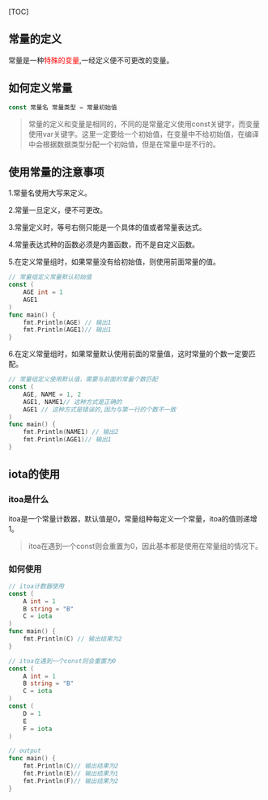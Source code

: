 [TOC]
## 常量的定义

常量是一种<font color="red">特殊的变量</font>,一经定义便不可更改的变量。

## 如何定义常量

```go
const 常量名 常量类型 = 常量初始值
```
> 常量的定义和变量是相同的，不同的是常量定义使用const关键字，而变量使用var关键字。这里一定要给一个初始值，在变量中不给初始值，在编译中会根据数据类型分配一个初始值，但是在常量中是不行的。
## 使用常量的注意事项

1.常量名使用大写来定义。

2.常量一旦定义，便不可更改。

3.常量定义时，等号右侧只能是一个具体的值或者常量表达式。

4.常量表达式种的函数必须是内置函数，而不是自定义函数。

5.在定义常量组时，如果常量没有给初始值，则使用前面常量的值。
```go
// 常量组定义常量默认初始值
const (
	AGE int = 1
	AGE1
)
func main() {
	fmt.Println(AGE) // 输出1
	fmt.Println(AGE1)// 输出1
}
```
6.在定义常量组时，如果常量默认使用前面的常量值，这时常量的个数一定要匹配。
```go
// 常量组定义使用默认值，需要与前面的常量个数匹配
const (
	AGE, NAME = 1, 2
    AGE1, NAME1// 这种方式是正确的
    AGE1 // 这种方式是错误的,因为与第一行的个数不一致
)
func main() {
	fmt.Println(NAME1) // 输出2
	fmt.Println(AGE1)// 输出1
}
```
## iota的使用

### itoa是什么

itoa是一个常量计数器，默认值是0，常量组种每定义一个常量，itoa的值则递增1。
> itoa在遇到一个const则会重置为0，因此基本都是使用在常量组的情况下。
### 如何使用

```go
// itoa计数器使用
const (
	A int = 1
	B string = "B"
	C = iota
)
func main() {
	fmt.Println(C) // 输出结果为2
}
```
```go
// itoa在遇到一个const则会重置为0
const (
	A int = 1
	B string = "B"
	C = iota
)
const (
	D = 1
	E
	F = iota
)
```
```go
// output
func main() {
	fmt.Println(C)// 输出结果为2
	fmt.Println(E)// 输出结果为1
	fmt.Println(F)// 输出结果为2
}
```